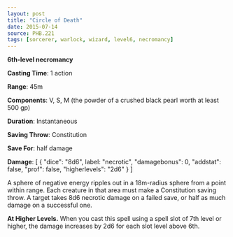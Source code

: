 ```yaml
---
layout: post
title: "Circle of Death"
date: 2015-07-14
source: PHB.221
tags: [sorcerer, warlock, wizard, level6, necromancy]
---
```


**6th-level necromancy**

**Casting Time**: 1 action

**Range**: 45m

**Components**: V, S, M (the powder of a crushed black pearl worth at least 500 gp)

**Duration**: Instantaneous

**Saving Throw**: Constitution

**Save For**: half damage

**Damage**: [ { "dice": "8d6", label: "necrotic", "damagebonus": 0, "addstat": false, "prof": false, "higherlevels": "2d6" } ]

A sphere of negative energy ripples out in a 18m-radius sphere from a point within range. Each creature in that area must make a Constitution saving throw. A target takes 8d6 necrotic damage on a failed save, or half as much damage on a successful one.

**At Higher Levels.** When you cast this spell using a spell slot of 7th level or higher, the damage increases by 2d6 for each slot level above 6th.